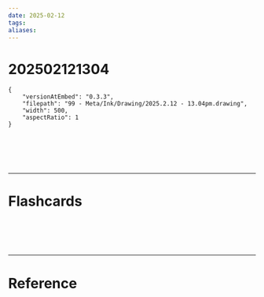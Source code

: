 ```yaml
---
date: 2025-02-12
tags: 
aliases:
---
```

# 202502121304

```handdrawn-ink
{
	"versionAtEmbed": "0.3.3",
	"filepath": "99 - Meta/Ink/Drawing/2025.2.12 - 13.04pm.drawing",
	"width": 500,
	"aspectRatio": 1
}
```


# ‌
---
# Flashcards


# ‌
---
# Reference
